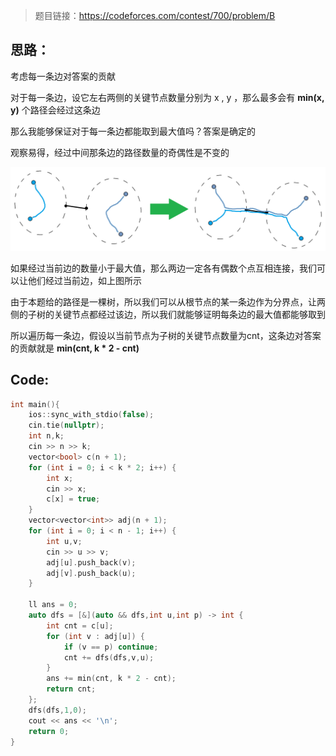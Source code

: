 > 题目链接：https://codeforces.com/contest/700/problem/B

## 思路：

考虑每一条边对答案的贡献

对于每一条边，设它左右两侧的关键节点数量分别为 x , y ，那么最多会有 **min(x, y)** 个路径会经过这条边

那么我能够保证对于每一条边都能取到最大值吗？答案是确定的

观察易得，经过中间那条边的路径数量的奇偶性是不变的

![image](./Pictures/image.png)

如果经过当前边的数量小于最大值，那么两边一定各有偶数个点互相连接，我们可以让他们经过当前边，如上图所示

由于本题给的路径是一棵树，所以我们可以从根节点的某一条边作为分界点，让两侧的子树的关键节点都经过该边，所以我们就能够证明每条边的最大值都能够取到

所以遍历每一条边，假设以当前节点为子树的关键节点数量为cnt，这条边对答案的贡献就是 **min(cnt, k * 2 - cnt)**

## Code:

```cpp
int main(){
    ios::sync_with_stdio(false);
    cin.tie(nullptr);
    int n,k;
    cin >> n >> k;
    vector<bool> c(n + 1);
    for (int i = 0; i < k * 2; i++) {
        int x;
        cin >> x;
        c[x] = true;
    }
    vector<vector<int>> adj(n + 1);
    for (int i = 0; i < n - 1; i++) {
        int u,v;
        cin >> u >> v;
        adj[u].push_back(v);
        adj[v].push_back(u);
    }

    ll ans = 0;
    auto dfs = [&](auto && dfs,int u,int p) -> int {
        int cnt = c[u];
        for (int v : adj[u]) {
            if (v == p) continue;
            cnt += dfs(dfs,v,u);
        }
        ans += min(cnt, k * 2 - cnt);
        return cnt;
    };
    dfs(dfs,1,0);
    cout << ans << '\n';
    return 0;
}
```

